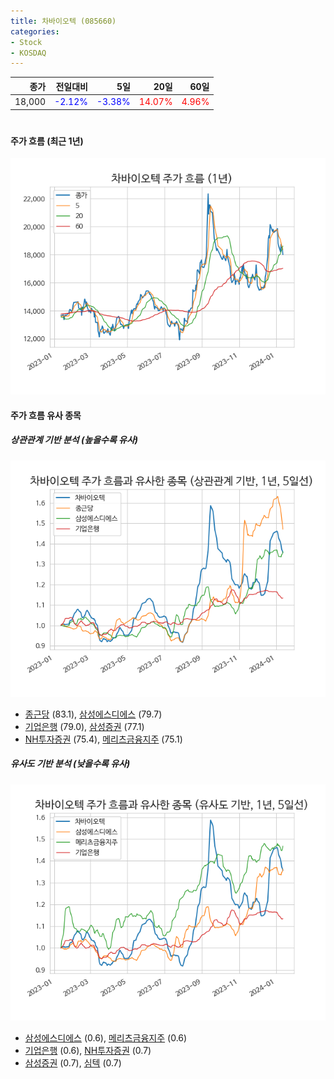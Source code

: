 ```yaml
---
title: 차바이오텍 (085660)
categories:
- Stock
- KOSDAQ
---
```


|종가|전일대비|5일|20일|60일|
|---:|-------:|--:|---:|---:|
|18,000|<span style="color: blue">-2.12%</span>|<span style="color: blue">-3.38%</span>|<span style="color: red">14.07%</span>|<span style="color: red">4.96%</span>|

<!-- more -->
#
#### 주가 흐름 (최근 1년)
![085660](/assets/images/stock/085660.png)


#### 주가 흐름 유사 종목


##### 상관관계 기반 분석 (높을수록 유사)
![085660](/assets/images/stock/085660_corr.png)
- [종근당](/185750/) (83.1), [삼성에스디에스](/018260/) (79.7)
- [기업은행](/024110/) (79.0), [삼성증권](/016360/) (77.1)
- [NH투자증권](/005940/) (75.4), [메리츠금융지주](/138040/) (75.1)


##### 유사도 기반 분석 (낮을수록 유사)	
![085660](/assets/images/stock/085660_sim.png)
- [삼성에스디에스](/018260/) (0.6), [메리츠금융지주](/138040/) (0.6)
- [기업은행](/024110/) (0.6), [NH투자증권](/005940/) (0.7)
- [삼성증권](/016360/) (0.7), [심텍](/222800/) (0.7)